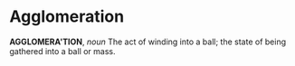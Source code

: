 # Agglomeration

**AGGLOMERA'TION**, _noun_ The act of winding into a ball; the state of being gathered into a ball or mass.